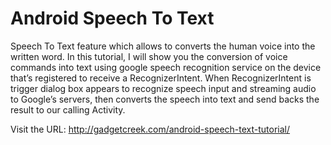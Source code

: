 # Android Speech To Text 

Speech To Text feature which allows to converts the human voice into the written word. In this tutorial, I will show you the conversion of voice commands into text using google speech recognition service on the device that’s registered to receive a RecognizerIntent. When RecognizerIntent is trigger dialog box appears to recognize speech input and streaming audio to Google’s servers, then converts the speech into text and send backs the result to our calling Activity.

Visit the URL: http://gadgetcreek.com/android-speech-text-tutorial/

